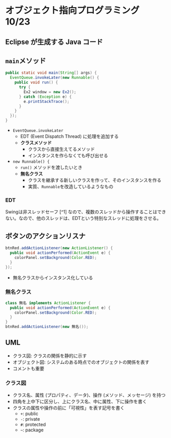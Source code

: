 # オブジェクト指向プログラミング 10/23

## Eclipse が生成する Java コード

## `main`メソッド
```Java
public static void main(String[] args) {
  EventQueue.invokeLater(new Runnable() {
    public void run() {
      try {
        Ex2 window = new Ex2();
      } catch (Exception e) {
        e.printStackTrace();
      }
    }
  });
}
```


* `EventQueue.invokeLater`
  * EDT (Event Dispatch Thread) に処理を追加する
  * **クラスメソッド**
    * クラスから直接生えてるメソッド
    * インスタンスを作らなくても呼び出せる
* `new Runnable() {`
  * `run()` メソッドを渡したいとき
  * **無名クラス**
    * クラスを継承する新しいクラスを作って、そのインスタンスを作る
    * 実質、`Runnable`を改造しているようなもの

### EDT
Swingは非スレッドセーフ [^1] なので、複数のスレッドから操作することはできない。なので、他のスレッドは、EDTという特別なスレッドに処理をさせる。

## ボタンのアクションリスナ

```Java
btnRed.addActionListener(new ActionListener() {
  public void actionPerformed(ActionEvent e) {
    colorPanel.setBackground(Color.RED);
  }
});
```

* 無名クラスからインスタンス化している

### 無名クラス
```Java
class 無名 implements ActionListener {
  public void actionPerformed(ActionEvent e) {
    colorPanel.setBackground(Color.RED);
  }
}
btnRed.addActionListener(new 無名());
```

## UML
* クラス図: クラスの関係を静的に示す
* オブジェクト図: システムのある時点でのオブジェクトの関係を表す
* コメントも重要

### クラス図
* クラス名、属性 (プロパティ、データ)、操作 (メソッド、メッセージ) を持つ
* 四角を上中下に区分し、上にクラス名、中に属性、下に操作を書く
* クラスの属性や操作の前に「可視性」を表す記号を書く
  * `+`: public
  * `-`: private
  * `#`: protected
  * `~`: package


[1]: 処理を軽くするため。
